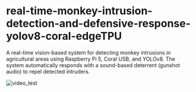 # real-time-monkey-intrusion-detection-and-defensive-response-yolov8-coral-edgeTPU
A real-time vision-based system for detecting monkey intrusions in agricultural areas using Raspberry Pi 5, Coral USB, and YOLOv8. The system automatically responds with a sound-based deterrent (gunshot audio) to repel detected intruders.

![video_test](https://youtu.be/YGD9WaCn3TU)
